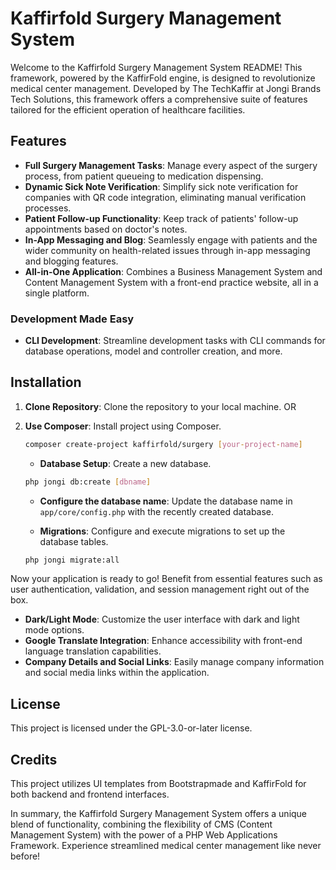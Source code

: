 # Kaffirfold Surgery Management System

Welcome to the Kaffirfold Surgery Management System README! This framework, powered by the KaffirFold engine, is designed to revolutionize medical center management. Developed by The TechKaffir at Jongi Brands Tech Solutions, this framework offers a comprehensive suite of features tailored for the efficient operation of healthcare facilities.

## Features

- **Full Surgery Management Tasks**: Manage every aspect of the surgery process, from patient queueing to medication dispensing.
- **Dynamic Sick Note Verification**: Simplify sick note verification for companies with QR code integration, eliminating manual verification processes.
- **Patient Follow-up Functionality**: Keep track of patients' follow-up appointments based on doctor's notes.
- **In-App Messaging and Blog**: Seamlessly engage with patients and the wider community on health-related issues through in-app messaging and blogging features.
- **All-in-One Application**: Combines a Business Management System and Content Management System with a front-end practice website, all in a single platform.

### Development Made Easy

- **CLI Development**: Streamline development tasks with CLI commands for database operations, model and controller creation, and more.

## Installation

1. **Clone Repository**: Clone the repository to your local machine. OR

2. **Use Composer**: Install project using Composer.
    ```bash
    composer create-project kaffirfold/surgery [your-project-name]
    ```

   - **Database Setup**: Create a new database.
    ```bash
    php jongi db:create [dbname]
    ```

   - **Configure the database name**: Update the database name in `app/core/config.php` with the recently created database.

   - **Migrations**: Configure and execute migrations to set up the database tables.
    ```bash
    php jongi migrate:all
    ```

Now your application is ready to go! Benefit from essential features such as user authentication, validation, and session management right out of the box.

- **Dark/Light Mode**: Customize the user interface with dark and light mode options.
- **Google Translate Integration**: Enhance accessibility with front-end language translation capabilities.
- **Company Details and Social Links**: Easily manage company information and social media links within the application.

## License

This project is licensed under the GPL-3.0-or-later license.

## Credits

This project utilizes UI templates from Bootstrapmade and KaffirFold for both backend and frontend interfaces.

In summary, the Kaffirfold Surgery Management System offers a unique blend of functionality, combining the flexibility of CMS (Content Management System) with the power of a PHP Web Applications Framework. Experience streamlined medical center management like never before!
